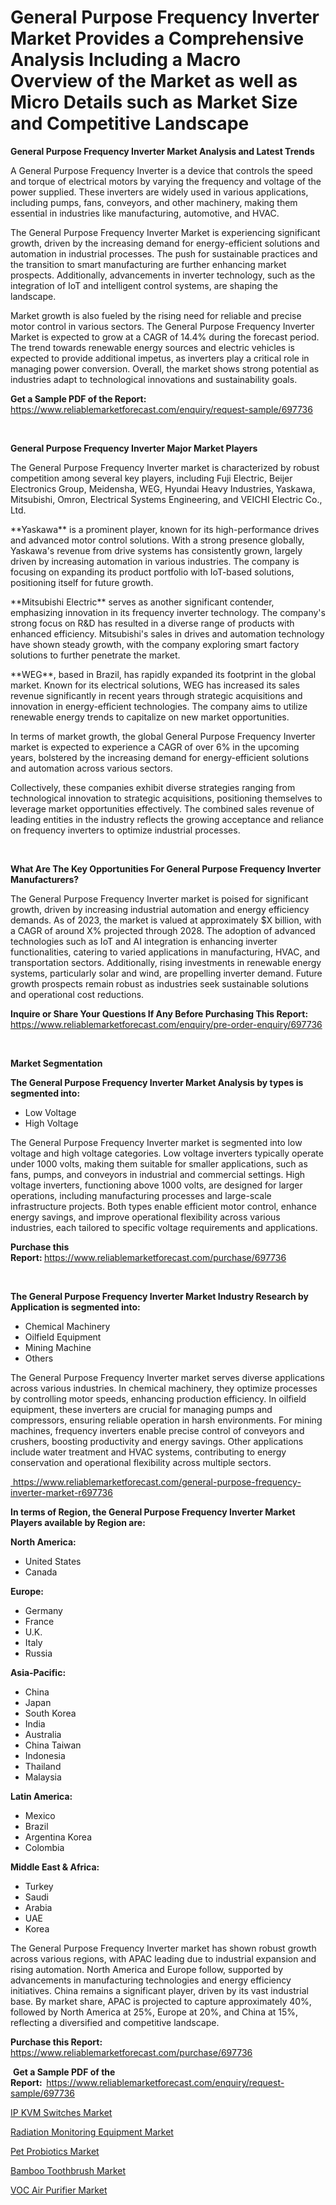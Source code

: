 <p><h1>General Purpose Frequency Inverter Market Provides a Comprehensive Analysis Including a Macro Overview of the Market as well as Micro Details such as Market Size and Competitive Landscape</h1></p><p><strong>General Purpose Frequency Inverter Market Analysis and Latest Trends</strong></p>
<p><p>A General Purpose Frequency Inverter is a device that controls the speed and torque of electrical motors by varying the frequency and voltage of the power supplied. These inverters are widely used in various applications, including pumps, fans, conveyors, and other machinery, making them essential in industries like manufacturing, automotive, and HVAC.</p><p>The General Purpose Frequency Inverter Market is experiencing significant growth, driven by the increasing demand for energy-efficient solutions and automation in industrial processes. The push for sustainable practices and the transition to smart manufacturing are further enhancing market prospects. Additionally, advancements in inverter technology, such as the integration of IoT and intelligent control systems, are shaping the landscape.</p><p>Market growth is also fueled by the rising need for reliable and precise motor control in various sectors. The General Purpose Frequency Inverter Market is expected to grow at a CAGR of 14.4% during the forecast period. The trend towards renewable energy sources and electric vehicles is expected to provide additional impetus, as inverters play a critical role in managing power conversion. Overall, the market shows strong potential as industries adapt to technological innovations and sustainability goals.</p></p>
<p><strong>Get a Sample PDF of the Report:&nbsp;</strong> <a href="https://www.reliablemarketforecast.com/enquiry/request-sample/697736?utm_campaign=1129&utm_medium=2&utm_source=Github&utm_content=ia&utm_term=29092024&utm_id=general-purpose-frequency-inverter">https://www.reliablemarketforecast.com/enquiry/request-sample/697736</a></p>
<p>&nbsp;</p>
<p><strong>General Purpose Frequency Inverter Major Market Players</strong></p>
<p><p>The General Purpose Frequency Inverter market is characterized by robust competition among several key players, including Fuji Electric, Beijer Electronics Group, Meidensha, WEG, Hyundai Heavy Industries, Yaskawa, Mitsubishi, Omron, Electrical Systems Engineering, and VEICHI Electric Co., Ltd. </p><p>**Yaskawa** is a prominent player, known for its high-performance drives and advanced motor control solutions. With a strong presence globally, Yaskawa's revenue from drive systems has consistently grown, largely driven by increasing automation in various industries. The company is focusing on expanding its product portfolio with IoT-based solutions, positioning itself for future growth.</p><p>**Mitsubishi Electric** serves as another significant contender, emphasizing innovation in its frequency inverter technology. The company's strong focus on R&D has resulted in a diverse range of products with enhanced efficiency. Mitsubishi's sales in drives and automation technology have shown steady growth, with the company exploring smart factory solutions to further penetrate the market.</p><p>**WEG**, based in Brazil, has rapidly expanded its footprint in the global market. Known for its electrical solutions, WEG has increased its sales revenue significantly in recent years through strategic acquisitions and innovation in energy-efficient technologies. The company aims to utilize renewable energy trends to capitalize on new market opportunities.</p><p>In terms of market growth, the global General Purpose Frequency Inverter market is expected to experience a CAGR of over 6% in the upcoming years, bolstered by the increasing demand for energy-efficient solutions and automation across various sectors. </p><p>Collectively, these companies exhibit diverse strategies ranging from technological innovation to strategic acquisitions, positioning themselves to leverage market opportunities effectively. The combined sales revenue of leading entities in the industry reflects the growing acceptance and reliance on frequency inverters to optimize industrial processes.</p></p>
<p>&nbsp;</p>
<p><strong>What Are The Key Opportunities For General Purpose Frequency Inverter Manufacturers?</strong></p>
<p><p>The General Purpose Frequency Inverter market is poised for significant growth, driven by increasing industrial automation and energy efficiency demands. As of 2023, the market is valued at approximately $X billion, with a CAGR of around X% projected through 2028. The adoption of advanced technologies such as IoT and AI integration is enhancing inverter functionalities, catering to varied applications in manufacturing, HVAC, and transportation sectors. Additionally, rising investments in renewable energy systems, particularly solar and wind, are propelling inverter demand. Future growth prospects remain robust as industries seek sustainable solutions and operational cost reductions.</p></p>
<p><strong>Inquire or Share Your Questions If Any Before Purchasing This Report:</strong> <a href="https://www.reliablemarketforecast.com/enquiry/pre-order-enquiry/697736?utm_campaign=1129&utm_medium=2&utm_source=Github&utm_content=ia&utm_term=29092024&utm_id=general-purpose-frequency-inverter">https://www.reliablemarketforecast.com/enquiry/pre-order-enquiry/697736</a></p>
<p>&nbsp;</p>
<p><strong>Market Segmentation</strong></p>
<p><strong>The General Purpose Frequency Inverter Market Analysis by types is segmented into:</strong></p>
<p><ul><li>Low Voltage</li><li>High Voltage</li></ul></p>
<p><p>The General Purpose Frequency Inverter market is segmented into low voltage and high voltage categories. Low voltage inverters typically operate under 1000 volts, making them suitable for smaller applications, such as fans, pumps, and conveyors in industrial and commercial settings. High voltage inverters, functioning above 1000 volts, are designed for larger operations, including manufacturing processes and large-scale infrastructure projects. Both types enable efficient motor control, enhance energy savings, and improve operational flexibility across various industries, each tailored to specific voltage requirements and applications.</p></p>
<p><strong>Purchase this Report:&nbsp;</strong><a href="https://www.reliablemarketforecast.com/purchase/697736?utm_campaign=1129&utm_medium=2&utm_source=Github&utm_content=ia&utm_term=29092024&utm_id=general-purpose-frequency-inverter">https://www.reliablemarketforecast.com/purchase/697736</a></p>
<p>&nbsp;</p>
<p><strong>The General Purpose Frequency Inverter Market Industry Research by Application is segmented into:</strong></p>
<p><ul><li>Chemical Machinery</li><li>Oilfield Equipment</li><li>Mining Machine</li><li>Others</li></ul></p>
<p><p>The General Purpose Frequency Inverter market serves diverse applications across various industries. In chemical machinery, they optimize processes by controlling motor speeds, enhancing production efficiency. In oilfield equipment, these inverters are crucial for managing pumps and compressors, ensuring reliable operation in harsh environments. For mining machines, frequency inverters enable precise control of conveyors and crushers, boosting productivity and energy savings. Other applications include water treatment and HVAC systems, contributing to energy conservation and operational flexibility across multiple sectors.</p></p>
<p><a href="https://www.reliablemarketforecast.com/general-purpose-frequency-inverter-market-r697736?utm_campaign=1129&utm_medium=2&utm_source=Github&utm_content=ia&utm_term=29092024&utm_id=general-purpose-frequency-inverter">&nbsp;https://www.reliablemarketforecast.com/general-purpose-frequency-inverter-market-r697736</a></p>
<p><strong>In terms of Region, the General Purpose Frequency Inverter Market Players available by Region are:</strong></p>
<p>
    <p> <strong> North America: </strong>
        <ul>
            <li>United States</li>
            <li>Canada</li>
        </ul>
        </p> 
    <p> <strong> Europe: </strong>
        <ul>
            <li>Germany</li>
            <li>France</li>
            <li>U.K.</li>
            <li>Italy</li>
            <li>Russia</li>
        </ul>
        </p> 
    <p> <strong> Asia-Pacific: </strong>
        <ul>
            <li>China</li>
            <li>Japan</li>
            <li>South Korea</li>
            <li>India</li>
            <li>Australia</li>
            <li>China Taiwan</li>
            <li>Indonesia</li>
            <li>Thailand</li>
            <li>Malaysia</li>
        </ul>
        </p> 
    <p> <strong> Latin America: </strong>
        <ul>
            <li>Mexico</li>
            <li>Brazil</li>
            <li>Argentina Korea</li>
            <li>Colombia</li>
        </ul>
        </p> 
    <p> <strong> Middle East & Africa: </strong>
        <ul>
            <li>Turkey</li>
            <li>Saudi</li>
            <li>Arabia</li>
            <li>UAE</li>
            <li>Korea</li>
        </ul>
    </p>
    </p>
<p><p>The General Purpose Frequency Inverter market has shown robust growth across various regions, with APAC leading due to industrial expansion and rising automation. North America and Europe follow, supported by advancements in manufacturing technologies and energy efficiency initiatives. China remains a significant player, driven by its vast industrial base. By market share, APAC is projected to capture approximately 40%, followed by North America at 25%, Europe at 20%, and China at 15%, reflecting a diversified and competitive landscape.</p></p>
<p><strong>Purchase this Report: </strong><a href="https://www.reliablemarketforecast.com/purchase/697736?utm_campaign=1129&utm_medium=2&utm_source=Github&utm_content=ia&utm_term=29092024&utm_id=general-purpose-frequency-inverter">https://www.reliablemarketforecast.com/purchase/697736</a></p>
<p>&nbsp;<strong>Get a Sample PDF of the Report:&nbsp;&nbsp;</strong><a href="https://www.reliablemarketforecast.com/enquiry/request-sample/697736?utm_campaign=1129&utm_medium=2&utm_source=Github&utm_content=ia&utm_term=29092024&utm_id=general-purpose-frequency-inverter">https://www.reliablemarketforecast.com/enquiry/request-sample/697736</a></p>
<p><strong></strong></p>
<p><p><a href="https://issuu.com/reportprime-2/docs/ip-kvm-switches-market-size-2030.pp_4bcd3e31235bd0?utm_campaign=1129&utm_medium=2&utm_source=Github&utm_content=ia&utm_term=29092024&utm_id=general-purpose-frequency-inverter">IP KVM Switches Market</a></p><p><a href="https://github.com/denzelze5o/Market-Research-Report-List-1/blob/main/radiation-monitoring-equipment-market.md?utm_campaign=1129&utm_medium=2&utm_source=Github&utm_content=ia&utm_term=29092024&utm_id=general-purpose-frequency-inverter">Radiation Monitoring Equipment Market</a></p><p><a href="https://www.linkedin.com/pulse/pet-probiotics-market-strategic-insights-product-evolution-87sif?utm_campaign=1129&utm_medium=2&utm_source=Github&utm_content=ia&utm_term=29092024&utm_id=general-purpose-frequency-inverter">Pet Probiotics Market</a></p><p><a href="https://www.linkedin.com/pulse/bamboo-toothbrush-industry-sector-market-dynamics-future-scenarios-yyxtf?utm_campaign=1129&utm_medium=2&utm_source=Github&utm_content=ia&utm_term=29092024&utm_id=general-purpose-frequency-inverter">Bamboo Toothbrush Market</a></p><p><a href="https://github.com/SidorelaGurakuqi596/Market-Research-Report-List-1/blob/main/voc-air-purifier-market.md?utm_campaign=1129&utm_medium=2&utm_source=Github&utm_content=ia&utm_term=29092024&utm_id=general-purpose-frequency-inverter">VOC Air Purifier Market</a></p></p>